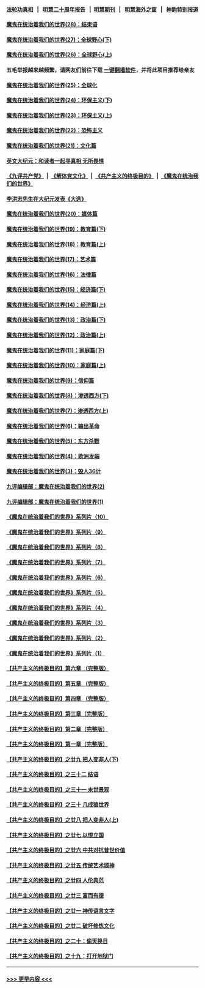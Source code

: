 #### [法轮功真相](https://github.com/gfw-breaker/truth/blob/master/README.md?t=0) &nbsp;&nbsp;|&nbsp;&nbsp; [明慧二十周年报告](https://github.com/gfw-breaker/mh-reports/blob/master/README.md?t=0) &nbsp;&nbsp;|&nbsp;&nbsp;[明慧期刊](https://github.com/gfw-breaker/mh-qikan) &nbsp;&nbsp;|&nbsp;&nbsp; [明慧海外之窗](https://github.com/gfw-breaker/mh-news/blob/master/README.md?t=0) &nbsp;&nbsp;|&nbsp;&nbsp; [神韵特别报道](https://github.com/gfw-breaker/mh-news/blob/master/shenyun.md?t=0)
#### [魔鬼在统治着我们的世界(28)：结束语](../pages/nsc422/n10936246.md?t=07092202) 
#### [魔鬼在统治着我们的世界(27)：全球野心(下)](../pages/nsc422/n10928319.md?t=07092202) 
#### [魔鬼在统治着我们的世界(26)：全球野心(上)](../pages/nsc422/n10900318.md?t=07092202) 
#### 五毛举报越来越频繁，请网友们前往下载 [一键翻墙软件](https://github.com/gfw-breaker/ssr-accounts)，并将此项目推荐给亲友
#### [魔鬼在统治着我们的世界(25)：全球化](../pages/nsc422/n10788205.md?t=07092202) 
#### [魔鬼在统治着我们的世界(24)：环保主义(下)](../pages/nsc422/n10695307.md?t=07092202) 
#### [魔鬼在统治着我们的世界(23)：环保主义(上)](../pages/nsc422/n10688613.md?t=07092202) 
#### [魔鬼在统治着我们的世界(22)：恐怖主义](../pages/nsc422/n10614727.md?t=07092202) 
#### [魔鬼在统治着我们的世界(21)：文化篇](../pages/nsc422/n10597706.md?t=07092202) 
#### [英文大纪元：和读者一起寻真相 无所畏惧](../pages/nsc422/n12542027.md?t=07092202) 
#### [《九评共产党》](https://github.com/begood0513/9ping.md/blob/master/README.md) &nbsp;|&nbsp; [《解体党文化》](../../../../jtdwh.md/blob/master/README.md)  &nbsp;|&nbsp; [《共产主义的终极目的》](../../../../gczydzjmd.md/blob/master/README.md) &nbsp;|&nbsp; [《魔鬼在统治我们的世界》](../../../../mgztzwmdsj.md/blob/master/README.md) 
#### [李洪志先生在大纪元发表《大选》](../pages/nsc422/n12534746.md?t=07092202) 
#### [魔鬼在统治着我们的世界(20)：媒体篇](../pages/nsc422/n10586579.md?t=07092202) 
#### [魔鬼在统治着我们的世界(19)：教育篇(下)](../pages/nsc422/n10564808.md?t=07092202) 
#### [魔鬼在统治着我们的世界(18)：教育篇(上)](../pages/nsc422/n10526970.md?t=07092202) 
#### [魔鬼在统治着我们的世界(17)：艺术篇](../pages/nsc422/n10499093.md?t=07092202) 
#### [魔鬼在统治着我们的世界(16)：法律篇](../pages/nsc422/n10485969.md?t=07092202) 
#### [魔鬼在统治着我们的世界(15)：经济篇(下)](../pages/nsc422/n10469975.md?t=07092202) 
#### [魔鬼在统治着我们的世界(14)：经济篇(上)](../pages/nsc422/n10457370.md?t=07092202) 
#### [魔鬼在统治着我们的世界(13)：政治篇(下)](../pages/nsc422/n10448270.md?t=07092202) 
#### [魔鬼在统治着我们的世界(12)：政治篇(上)](../pages/nsc422/n10444576.md?t=07092202) 
#### [魔鬼在统治着我们的世界(11)：家庭篇(下)](../pages/nsc422/n10440961.md?t=07092202) 
#### [魔鬼在统治着我们的世界(10)：家庭篇(上)](../pages/nsc422/n10435448.md?t=07092202) 
#### [魔鬼在统治着我们的世界(9)：信仰篇](../pages/nsc422/n10432159.md?t=07092202) 
#### [魔鬼在统治着我们的世界(8)：渗透西方(下)](../pages/nsc422/n10429603.md?t=07092202) 
#### [魔鬼在统治着我们的世界(7)：渗透西方(上)](../pages/nsc422/n10426013.md?t=07092202) 
#### [魔鬼在统治着我们的世界(6)：输出革命](../pages/nsc422/n10421536.md?t=07092202) 
#### [魔鬼在统治着我们的世界(5)：东方杀戮](../pages/nsc422/n10417707.md?t=07092202) 
#### [魔鬼在统治着我们的世界(4)：欧洲发端](../pages/nsc422/n10414890.md?t=07092202) 
#### [魔鬼在统治着我们的世界(3)：毁人36计](../pages/nsc422/n10411583.md?t=07092202) 
#### [九评编辑部：魔鬼在统治着我们的世界(2)](../pages/nsc422/n10410036.md?t=07092202) 
#### [九评编辑部：魔鬼在统治着我们的世界(1)](../pages/nsc422/n10406825.md?t=07092202) 
#### [《魔鬼在统治着我们的世界》系列片（10）](../pages/nsc422/n12292670.md?t=07092202) 
#### [《魔鬼在统治着我们的世界》系列片（9）](../pages/nsc422/n12290859.md?t=07092202) 
#### [《魔鬼在统治着我们的世界》系列片（8）](../pages/nsc422/n12287445.md?t=07092202) 
#### [《魔鬼在统治着我们的世界》系列片（7）](../pages/nsc422/n12283425.md?t=07092202) 
#### [《魔鬼在统治着我们的世界》系列片（6）](../pages/nsc422/n12282314.md?t=07092202) 
#### [《魔鬼在统治着我们的世界》系列片（5）](../pages/nsc422/n12281419.md?t=07092202) 
#### [《魔鬼在统治着我们的世界》系列片（4）](../pages/nsc422/n12274024.md?t=07092202) 
#### [《魔鬼在统治着我们的世界》系列片（3）](../pages/nsc422/n12271322.md?t=07092202) 
#### [《魔鬼在统治着我们的世界》系列片（2）](../pages/nsc422/n12269049.md?t=07092202) 
#### [《魔鬼在统治着我们的世界》系列片（1）](../pages/nsc422/n12267575.md?t=07092202) 
#### [【共产主义的终极目的】第六章 （完整版）](../pages/nsc422/n11428913.md?t=07092202) 
#### [【共产主义的终极目的】第五章 （完整版）](../pages/nsc422/n11428912.md?t=07092202) 
#### [【共产主义的终极目的】第四章 （完整版）](../pages/nsc422/n11428907.md?t=07092202) 
#### [【共产主义的终极目的】第三章（完整版）](../pages/nsc422/n11428848.md?t=07092202) 
#### [【共产主义的终极目的】第二章（完整版）](../pages/nsc422/n11428831.md?t=07092202) 
#### [【共产主义的终极目的】第一章（完整版）](../pages/nsc422/n11417651.md?t=07092202) 
#### [【共产主义的终极目的】之廿九 把人变非人(下)](../pages/nsc422/n11344140.md?t=07092202) 
#### [【共产主义的终极目的】之三十二 结语](../pages/nsc422/n11360535.md?t=07092202) 
#### [【共产主义的终极目的】之三十一 末世景观](../pages/nsc422/n11351129.md?t=07092202) 
#### [【共产主义的终极目的】之三十 几成狼世界](../pages/nsc422/n11348280.md?t=07092202) 
#### [【共产主义的终极目的】之廿八 把人变非人(上)](../pages/nsc422/n11340492.md?t=07092202) 
#### [【共产主义的终极目的】之廿七 以恨立国](../pages/nsc422/n11336944.md?t=07092202) 
#### [【共产主义的终极目的】之廿六 中共对抗普世价值](../pages/nsc422/n11324785.md?t=07092202) 
#### [【共产主义的终极目的】之廿五 传统艺术颂神](../pages/nsc422/n11296396.md?t=07092202) 
#### [【共产主义的终极目的】之廿四 人伦典范](../pages/nsc422/n11296397.md?t=07092202) 
#### [【共产主义的终极目的】之廿三 富而有德](../pages/nsc422/n11283598.md?t=07092202) 
#### [【共产主义的终极目的】之廿一 神传语言文字](../pages/nsc422/n11263265.md?t=07092202) 
#### [【共产主义的终极目的】之廿二 破坏修炼文化](../pages/nsc422/n11245728.md?t=07092202) 
#### [【共产主义的终极目的】之二十：偷天换日](../pages/nsc422/n11238846.md?t=07092202) 
#### [【共产主义的终极目的】之十九：打开地狱门](../pages/nsc422/n11206376.md?t=07092202) 

----
#### [ >>> 更早内容 <<< ](../indexes/nsc422-earlier.md)
